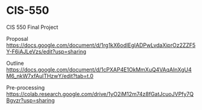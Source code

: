 # CIS-550
CIS 550 Final Project

Proposal
https://docs.google.com/document/d/1rg1kX6odIEgIADPwLvdaXiprOz2ZZF5Y-F6iAJLeVzs/edit?usp=sharing

Outline
https://docs.google.com/document/d/1cPXAP4E1OkMmXuQ4VAqAInXgU4M6_nkW7xfAulTHzwY/edit?tab=t.0

Pre-processing
https://colab.research.google.com/drive/1yO2iM12m74z8fGatJcuoJVPfy7QBgvzr?usp=sharing
